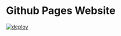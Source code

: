 # Github Pages Website

[![deploy](https://github.com/k45v/k45v.github.io/actions/workflows/deploy.yml/badge.svg)](https://github.com/k45v/k45v.github.io/actions/workflows/deploy.yml)
